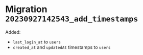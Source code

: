 # Migration `20230927142543_add_timestamps`

Added:

- `last_login_at` to `users`
- `created_at` and `updatedAt` timestamps to `users`
